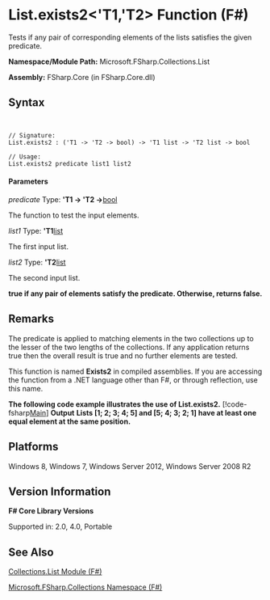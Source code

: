 # List.exists2<'T1,'T2> Function (F#)

Tests if any pair of corresponding elements of the lists satisfies the given predicate.

**Namespace/Module Path:** Microsoft.FSharp.Collections.List

**Assembly:** FSharp.Core (in FSharp.Core.dll)


## Syntax


```


// Signature:
List.exists2 : ('T1 -> 'T2 -> bool) -> 'T1 list -> 'T2 list -> bool

// Usage:
List.exists2 predicate list1 list2

```



#### Parameters
*predicate*
Type: **'T1 -&gt; 'T2 -&gt;**[bool](http://msdn.microsoft.com/en-us/library/89c0cf9c-49ce-4207-a3be-555851a67dd5)


The function to test the input elements.


*list1*
Type: **'T1**[list](http://msdn.microsoft.com/en-us/library/c627b668-477b-4409-91ed-06d7f1b3e4a7)


The first input list.


*list2*
Type: **'T2**[list](http://msdn.microsoft.com/en-us/library/c627b668-477b-4409-91ed-06d7f1b3e4a7)


The second input list.



**true if any pair of elements satisfy the predicate. Otherwise, returns false.**
## Remarks
The predicate is applied to matching elements in the two collections up to the lesser of the two lengths of the collections. If any application returns true then the overall result is true and no further elements are tested.

This function is named **Exists2** in compiled assemblies. If you are accessing the function from a .NET language other than F#, or through reflection, use this name.

**The following code example illustrates the use of List.exists2.**
[!code-fsharp[Main](snippets/fslists/snippet2.fs)]
**Output**
**Lists [1; 2; 3; 4; 5] and [5; 4; 3; 2; 1] have at least one equal element at the same position.**
## Platforms
Windows 8, Windows 7, Windows Server 2012, Windows Server 2008 R2


## Version Information
**F# Core Library Versions**

Supported in: 2.0, 4.0, Portable




## See Also
[Collections.List Module &#40;F&#35;&#41;](Collections.List+Module+%28FSharp%29.md)

[Microsoft.FSharp.Collections Namespace &#40;F&#35;&#41;](Microsoft.FSharp.Collections+Namespace+%28FSharp%29.md)

